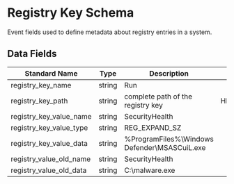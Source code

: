 # Registry Key Schema
Event fields used to define metadata about registry entries in a system.

## Data Fields
|Standard Name|Type|Description|Sample Value|
|---|---|---|---|
|registry_key_name|string|Run|
|registry_key_path|string|complete path of the registry key|HKLM\SOFTWARE\Microsoft\Windows\CurrentVersion\Run|
|registry_key_value_name|string|SecurityHealth|
|registry_key_value_type|string|REG_EXPAND_SZ|
|registry_key_value_data|string|%ProgramFiles%\Windows Defender\MSASCuiL.exe|
|registry_value_old_name|string|SecurityHealth|
|registry_value_old_data|string|C:\malware.exe|